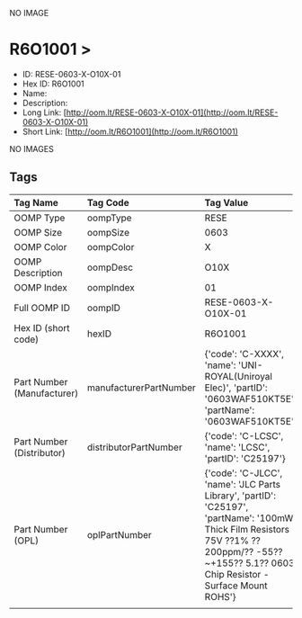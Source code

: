 


  
NO IMAGE  
# R6O1001 > 

- ID: RESE-0603-X-O10X-01
- Hex ID: R6O1001
- Name: 
- Description: 
- Long Link: [http://oom.lt/RESE-0603-X-O10X-01](http://oom.lt/RESE-0603-X-O10X-01)
- Short Link: [http://oom.lt/R6O1001](http://oom.lt/R6O1001)
  
NO IMAGES  
## Tags
  

|Tag Name|Tag Code|Tag Value|
| :--- | :--- | :--- |
|OOMP Type|oompType|RESE|
|OOMP Size|oompSize|0603|
|OOMP Color|oompColor|X|
|OOMP Description|oompDesc|O10X|
|OOMP Index|oompIndex|01|
|Full OOMP ID|oompID|RESE-0603-X-O10X-01|
|Hex ID (short code)|hexID|R6O1001|
|Part Number (Manufacturer)|manufacturerPartNumber|{'code': 'C-XXXX', 'name': 'UNI-ROYAL(Uniroyal Elec)', 'partID': '0603WAF510KT5E', 'partName': '0603WAF510KT5E'}|
|Part Number (Distributor)|distributorPartNumber|{'code': 'C-LCSC', 'name': 'LCSC', 'partID': 'C25197'}|
|Part Number (OPL)|oplPartNumber|{'code': 'C-JLCC', 'name': 'JLC Parts Library', 'partID': 'C25197', 'partName': '100mW Thick Film Resistors 75V ??1% ??200ppm/?? -55??~+155?? 5.1?? 0603  Chip Resistor - Surface Mount ROHS'}|
||||
